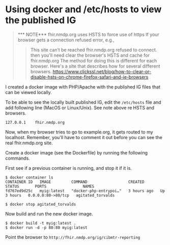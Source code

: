# Using docker and /etc/hosts to view the published IG
 
> *** NOTE***
> fhir.nmdp.org uses HSTS to force use of https
> If your browser gets a connection refused error, e.g.,
> > This site can’t be reached
> > fhir.nmdp.org refused to connect.
> then you'll need clear the browser's HSTS and cache for fhir.nmdp.org
> The method for doing this is different for each browser. Here's a site
> that describes how for several different browsers.
> https://www.clickssl.net/blog/how-to-clear-or-disable-hsts-on-chrome-firefox-safari-and-ie-browsers 


I created a docker image with PHP/Apache with the published
IG files that can be viewed locally.

To be able to see the locally built published IG, edit the `/etc/hosts` file 
and add following line (MacOS or Linux/Unix). See note above re HSTS and browsers.
```
127.0.0.1    fhir.nmdp.org
```

Now, when my browser tries to go to example.org, it gets routed to my localhost.
Remember, you'll have to comment it out before you can see the real fhir.nmdp.org site.

Create a docker image (see the Dockerfile) by running the following commands.

First see if a previous container is running, and stop it if it is.
```
$ docker container ls
CONTAINER ID   IMAGE         COMMAND                  CREATED       STATUS       PORTS                NAMES
fd767ed9d25c   myig:latest   "docker-php-entrypoi…"   3 hours ago   Up 3 hours   0.0.0.0:80->80/tcp   agitated_torvalds

$ docker stop agitated_torvalds
```

Now build and run the new docker image.
```
$ docker build -t myig:latest .
$ docker run -d -p 80:80 myig:latest
```

Point the browser to `http://fhir.nmdp.org/ig/cibmtr-reporting`